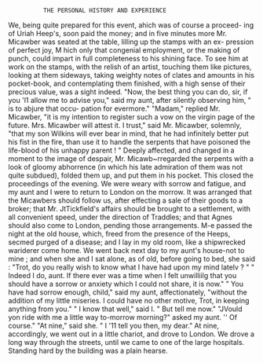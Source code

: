               THE PERSONAL HISTORY AND EXPERIENCE

We, being quite prepared for this event, ahich was of course a proceed-
ing of Uriah Heep's, soon paid the money; and in five minutes more
Mr. Micawber was seated at the table, lilling up the stamps with an ex-
pression of perfect joy, M hich only that congenial employment, or the
making of punch, could impart in full completeness to his shining
face. To see him at work on the stamps, with the relish of an artist,
touching them like pictures, looking at them sideways, taking weighty
notes of clates and amounts in his pocket-book, and contemplating
them           finished, with a high sense of their precious value, was a
sight indeed.
   "Now, the best thing you can do, sir, if you 'l1 allow me to advise
you," said my aunt, after silently observing him, " is to abjure that occu-
pation for evermore."
   "Madam," replied Mr. Micawber, "it is my intention to register such
a vow on the virgin page of the future. Mrs. Micawber will attest it.
I trust," said Mr. Micawber, solemnly, "that my son Wilkins will ever
bear in mind, that he had infinitely better put his fist in the fire, than use
it to handle the serpents that have poisoned the life-blood of his unhappy
parent ! " Deeply affected, and changed in a moment to the image of
despair, Mr. Micawb~rregarded the serpents with a look of gloomy
abhorrence (in which his late admiration of them was not quite subdued),
folded them up, and put them in his pocket.
    This closed the proceedings of the evening. We were weary with
sorrow and fatigue, and my aunt and I were to return to London on the
morrow. It was arranged that the Micawbers should follow us, after
effecting a sale of their goods to a broker; that Mr. JtTickfield's affairs
 should be brought to a settlement, with all convenient speed, under
 the direction of Traddles; and that Agnes should also come to
London, pending those arrangements. M-e passed the night at the old
house, which, freed from the presence of the Heeps, secmed purged
 of a disease; and I lay in my old room, like a shipwrecked wariderer
come home.
    We went back next day to my aunt's house-not to mine ; and when
she and I sat alone, as of old, before going to bed, she said :
    "Trot, do you really wish to know what I have had upon my mind
latelv ? "
    " Indeed I do, aunt.     If there ever was a time when I felt unwilliilg
that you should have a sorrow or anxiety which I could not share, it is
now."
    " You have had sorrow enough, child," said my aunt, affectionately,
 "without the addition of my little miseries. I could have no other
motive, Trot, in keeping anything from you."
    " I know that well," said I.    " But tell me now."
    "JVould yon ride with me a little way to-morrow morning?" asked
my aunt.
    '' Of course."
    "At nine," said she. " I '11 tell you then, my dear."
    At nine, accordingly, we went out in a little chariot, and drove to
 London. We drove a long way through the streets, until we came to one
 of the large hospitals. Standing hard by the building was a plain hearse.
